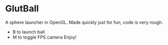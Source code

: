 # GlutBall
A sphere launcher in OpenGL. Made quickly just for fun, code is very rough. 
 - B to launch ball
 - M to toggle FPS camera
Enjoy!
